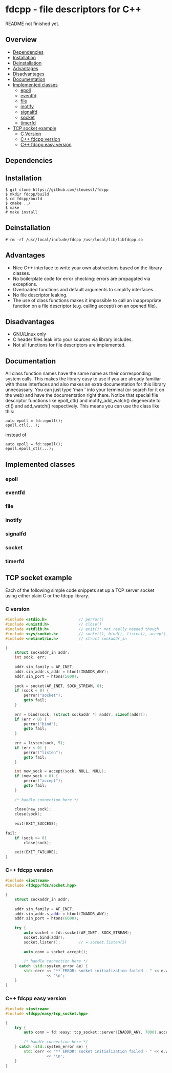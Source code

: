 # fdcpp - file descriptors for C++

README not finished yet.

## Overview

* [Dependencies](https://github.com/stnuessl/fdcpp#dependencies)
* [Installation](https://github.com/stnuessl/fdcpp#installation)
* [Deinstallation](https://github.com/stnuessl/fdcpp#deinstallation)
* [Advantages](https://github.com/stnuessl/fdcpp#advantages)
* [Disadvantages](https://github.com/stnuessl/fdcpp#disadvantages)
* [Documentation](https://github.com/stnuessl/fdcpp#documentation)
* [Implemented classes](https://github.com/stnuessl/fdcpp#implemented-classes)
    * [epoll](https://github.com/stnuessl/fdcpp#epoll)
    * [eventfd](https://github.com/stnuessl/fdcpp#eventfd)
    * [file](https://github.com/stnuessl/fdcpp#file)
    * [inotify](https://github.com/stnuessl/fdcpp#inotify)
    * [signalfd](https://github.com/stnuessl/fdcpp#signalfd)
    * [socket](https://github.com/stnuessl/fdcpp#socket)
    * [timerfd](https://github.com/stnuessl/fdcpp#timerfd)
* [TCP socket example](https://github.com/stnuessl/fdcpp#tcp-socket-example)
    * [C Version](https://github.com/stnuessl/fdcpp#c-version)
    * [C++ fdcpp version](https://github.com/stnuessl/fdcpp#c-fdcpp-version)
    * [C++ fdcpp easy version](https://github.com/stnuessl/fdcpp#c-fdcpp-easy-version)

## Dependencies

## Installation

    $ git clone https://github.com/stnuessl/fdcpp
    $ mkdir fdcpp/build
    $ cd fdcpp/build
    $ cmake ../
    $ make
    # make install
    
## Deinstallation

    # rm -rf /usr/local/include/fdcpp /usr/local/lib/libfdcpp.so

## Advantages

* Nice C++ interface to write your own abstractions based on the library classes.
* No boilerplate code for error checking: errors are propagated via exceptions.
* Overloaded functions and default arguments to simplify interfaces.
* No file descriptor leaking.
* The use of class functions makes it impossible to call an inappropriate function
on a file descriptor (e.g. calling accept() on an opened file).

## Disadvantages

* GNU/Linux only
* C header files leak into your sources via library includes.
* Not all functions for file descriptors are implemented.

## Documentation

All class function names have the same name as their corresponding system calls.
This makes the library easy to use if you are already familiar with those interfaces and
also makes an extra documentation for this library unnecassary. You can just type
'man <class function name>' into your terminal (or search for it on the web) and
have the documentation right there. Notice that special file descriptor functions like 
epoll_ctl() and inotify_add_watch() degenerate to ctl() and add_watch() respectively.
This means you can use the class like this:
    
    auto epoll = fd::epoll();
    epoll.ctl(...);
    
instead of

    auto epoll = fd::epoll();
    epoll.epoll_ctl(...);

## Implemented classes

### epoll
### eventfd
### file
### inotify
### signalfd
### socket
### timerfd

## TCP socket example

Each of the following simple code snippets set up a TCP server socket using 
either plain C or the fdcpp library.

### C version

```c
#include <stdio.h>              // perror()
#include <unistd.h>             // close()
#include <stdlib.h>             // exit(): not really needed though
#include <sys/socket.h>         // socket(), bind(), listen(), accept()
#include <netinet/in.h>         // struct sockaddr_in

{
    struct sockaddr_in addr;
    int sock, err;
    
    addr.sin_family = AF_INET;
    addr.sin_addr.s_addr = htonl(INADDR_ANY);
    addr.sin_port = htons(5000);
    
    sock = socket(AF_INET, SOCK_STREAM, 0);
    if (sock < 0) {
        perror("socket");
        goto fail;
    }
    
    err = bind(sock, (struct sockaddr *) &addr, sizeof(addr));
    if (err < 0) {
        perror("bind");
        goto fail;
    }
    
    err = listen(sock, 5);
    if (err < 0) {
        perror("listen");
        goto fail;
    }

    int new_sock = accept(sock, NULL, NULL);
    if (new_sock < 0) {
        perror("accept");
        goto fail;
    }
    
    /* handle connection here */
    
    close(new_sock);
    close(sock);
    
    exit(EXIT_SUCCESS);
    
fail:
    if (sock >= 0)
        close(sock);
    
    exit(EXIT_FAILURE);
}
```

### C++ fdcpp version

```cpp
#include <iostream>
#include <fdcpp/fds/socket.hpp>

{
    struct sockaddr_in addr;
    
    addr.sin_family = AF_INET;
    addr.sin_addr.s_addr = htonl(INADDR_ANY);
    addr.sin_port = htons(6000);
    
    try {
        auto socket = fd::socket(AF_INET, SOCK_STREAM);
        socket.bind(addr);
        socket.listen();        // = socket.listen(5)
        
        auto conn = socket.accept();
            
        /* handle connection here */
    } catch (std::system_error &e) {
        std::cerr << "** ERROR: socket initialization failed - " << e.what()
                  << '\n';
    }
}
```

### C++ fdcpp easy version

```cpp
#include <iostream>
#include <fdcpp/easy/tcp_socket.hpp>

{
    try {
        auto conn = fd::easy::tcp_socket::server(INADDR_ANY, 7000).accept();
        
        /* handle connection here */
    } catch (std::system_error &e) {
        std::cerr << "** ERROR: socket initialization failed - " << e.what()
                  << '\n';
    }
}
```